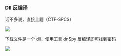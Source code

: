 ### Dll 反编译

话不多说，直接上题（CTF-SPCS）

![](https://pic1.imgdb.cn/item/6798c6eed0e0a243d4f85126.jpg)

下载文件是一个 dll，使用工具 dnSpy 反编译即可找到密码

![](https://pic1.imgdb.cn/item/6798c8b7d0e0a243d4f85210.jpg)